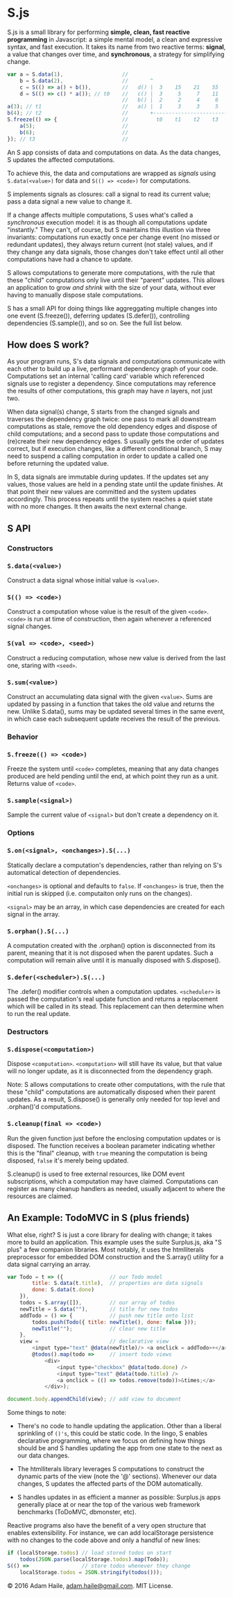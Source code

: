 # S.js

S.js is a small library for performing **simple, clean, fast reactive programming** in Javascript: a simple mental model, a clean and expressive syntax, and fast execution.  It takes its name from two reactive terms: **signal**, a value that changes over time, and **synchronous**, a strategy for simplifying change.

```javascript
var a = S.data(1),                   //       
    b = S.data(2),                   //       ^
    c = S(() => a() + b()),          //   d() |  3    15    21    55  
    d = S(() => c() * a()); // t0    //   c() |  3     5     7    11 
                                     //   b() |  2     2     4     6
a(3); // t1                          //   a() |  1     3     3     5
b(4); // t2                          //       +------------------------>
S.freeze(() => {                     //         t0    t1    t2    t3 
    a(5);                            //
    b(6);                            //
}); // t3                            //
```

An S app consists of data and computations on data.  As the data changes, S updates the affected computations.

To achieve this, the data and computations are wrapped as *signals* using `S.data(<value>)` for data and `S(() => <code>)` for computations.

S implements signals as closures: call a signal to read its current value; pass a data signal a new value to change it.

If a change affects multiple computations, S uses what's called a *synchronous* execution model: it is as though all computations update "instantly."  They can't, of course, but S maintains this illustion via three invariants: computations run exactly once per  change event (no missed or redundant updates), they always return current (not stale) values, and if they change any data signals, those changes don't take effect until all other computations have had a chance to update.

S allows computations to generate more computations, with the rule that these "child" computations only live until their "parent" updates.  This allows an application to grow *and shrink* with the size of your data, without ever having to manually dispose stale computations.

S has a small API for doing things like aggreggating multiple changes into one event (S.freeze()), deferring updates (S.defer()), controlling dependencies (S.sample()), and so on.  See the full list below.

## How does S work?
As your program runs, S's data signals and computations communicate with each other to build up a live, performant dependency graph of your code.  Computations set an internal 'calling card' variable which referenced signals use to register a dependency.  Since computations may reference the results of other computations, this graph may have _n_ layers, not just two.  

When data signal(s) change, S starts from the changed signals and traverses the dependency graph twice: one pass to mark all downstream computations as stale, remove the old dependency edges and dispose of child computations; and a second pass to update those computations and (re)create their new dependency edges.  S usually gets the order of updates correct, but if execution changes, like a different conditional branch, S may need to suspend a calling computation in order to update a called one before returning the updated value.

In S, data signals are immutable during updates.  If the updates set any values, those values are held in a pending state until the update finishes.  At that point their new values are committed and the system updates accordingly.  This process repeats until the system reaches a quiet state with no more changes.  It then awaits the next external change.

## S API

### Constructors

### `S.data(<value>)`
Construct a data signal whose initial value is `<value>`.

### `S(() => <code>)`
Construct a computation whose value is the result of the given `<code>`.  `<code>` is run at time of construction, then again whenever a referenced signal changes.

### `S(val => <code>, <seed>)`
Construct a reducing computation, whose new value is derived from the last one, staring with `<seed>`.

### `S.sum(<value>)`
Construct an accumulating data signal with the given `<value>`.  Sums are updated by passing in a function that takes the old value and returns the new.  Unlike S.data(), sums may be updated several times in the same event, in which case each subsequent update receives the result of the previous.

### Behavior

### `S.freeze(() => <code>)`
Freeze the system until `<code>` completes, meaning that any data changes produced are held pending until the end, at which point they run as a unit.  Returns value of `<code>`.

### `S.sample(<signal>)`
Sample the current value of `<signal>` but don't create a dependency on it.

### Options

### `S.on(<signal>, <onchanges>).S(...)`
Statically declare a computation's dependencies, rather than relying on S's automatical detection of dependencies. 

`<onchanges>` is optional and defaults to `false`.  If `<onchanges>` is true, then the initial run is skipped (i.e. computaiton only runs on the changes).

`<signal>` may be an array, in which case dependencies are created for each signal in the array.

### `S.orphan().S(...)`
A computation created with the .orphan() option is disconnected from its parent, meaning that it is not disposed when the parent updates.  Such a computation will remain alive until it is manually disposed with S.dispose().

### `S.defer(<scheduler>).S(...)`
The .defer() modifier controls when a computation updates.  `<scheduler>` is passed the computation's real update function and returns a replacement which will be called in its stead.  This replacement can then determine when to run the real update.

### Destructors

### `S.dispose(<computation>)`
Dispose `<computation>`.  `<computation>` will still have its value, but that value will no longer update, as it is disconnected from the dependency graph.

Note: S allows computations to create other computations, with the rule that these "child" computations are automatically disposed when their parent updates.  As a result, S.dispose() is generally only needed for top level and .orphan()'d computations.

### `S.cleanup(final => <code>)`
Run the given function just before the enclosing computation updates or is disposed.  The function receives a boolean parameter indicating whether this is the "final" cleanup, with `true` meaning the computation is being disposed, `false` it's merely being updated.

S.cleanup() is used to free external resources, like DOM event subscriptions, which a computation may have claimed.  Computations can register as many cleanup handlers as needed, usually adjacent to where the resources are claimed.

## An Example: TodoMVC in S (plus friends)
What else, right?  S is just a core library for dealing with change; it takes more to build an application.  This example uses the suite Surplus.js, aka "S plus" a few companion libraries.  Most notably, it uses the htmlliterals preprocessor for embedded DOM construction and the S.array() utility for a data signal carrying an array.
```javascript
var Todo = t => ({               // our Todo model
        title: S.data(t.title),  // properties are data signals
        done: S.data(t.done)
    }),
    todos = S.array([]),         // our array of todos
    newTitle = S.data(""),       // title for new todos
    addTodo = () => {            // push new title onto list
        todos.push(Todo({ title: newTitle(), done: false }));
        newTitle("");            // clear new title
    },
    view =                       // declarative view
        <input type="text" @data(newTitle)/> <a onclick = addTodo>+</a>
        @todos().map(todo =>     // insert todo views
            <div>
                <input type="checkbox" @data(todo.done) />
                <input type="text" @data(todo.title) />
                <a onclick = (() => todos.remove(todo))>&times;</a>
            </div>);

document.body.appendChild(view); // add view to document
```
Some things to note:

- There's no code to handle updating the application.  Other than a liberal sprinkling of `()'s`, this could be static code.  In the lingo, S enables declarative programming, where we focus on defining how things should be and S handles updating the app from one state to the next as our data changes.

- The htmlliterals library leverages S computations to construct the dynamic parts of the view (note the '@' sections).  Whenever our data changes, S updates the affected parts of the DOM automatically.  

- S handles updates in as efficient a manner as possible: Surplus.js apps generally place at or near the top of the various web framework benchmarks (ToDoMVC, dbmonster, etc).

Reactive programs also have the benefit of a very open structure that enables extensibility.  For instance, we can add localStorage persistence with no changes to the code above and only a handful of new lines:

```javascript
if (localStorage.todos) // load stored todos on start
    todos(JSON.parse(localStorage.todos).map(Todo));
S(() =>                 // store todos whenever they change
    localStorage.todos = JSON.stringify(todos()));
```

&copy; 2016 Adam Haile, adam.haile@gmail.com.  MIT License.

